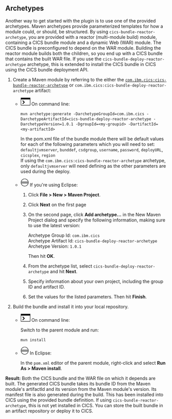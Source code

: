 ## Archetypes

Another way to get started with the plugin is to use one of the provided archetypes. Maven archetypes provide parameterized templates for how a module could, or should, be structured. 
By using `cics-bundle-reactor-archetype`, you are provided with a reactor (multi-module build) module, containing a CICS bundle module and a dynamic Web (WAR) module. The CICS bundle is preconfigured to depend on the WAR module. Building the reactor module builds both the children, so you end up with a CICS bundle that contains the built WAR file. If you use the `cics-bundle-deploy-reactor-archetype` archetype, this is extended to install the CICS bundle in CICS using the CICS bundle deployment API. 


1. Create a Maven module by referring to the either the [`com.ibm.cics:cics-bundle-reactor-archetype`](https://search.maven.org/artifact/com.ibm.cics/cics-bundle-reactor-archetype/0.0.1/maven-archetype) or `com.ibm.cics:cics-bundle-deploy-reactor-archetype` artifact:

    * ![On command line](images/cmd.png) On command line:
    
         ```
         mvn archetype:generate -DarchetypeGroupId=com.ibm.cics -DarchetypeArtifactId=cics-bundle-deploy-reactor-archetype -DarchetypeVersion=1.0.1 -DgroupId=<my-groupid> -DartifactId=<my-artifactId>
         ```
         In the pom.xml file of the bundle module there will be default values for each of the following parameters which you will need to set:  
         `defaultjvmserver`, `bunddef`, `csdgroup`, `username`, `password`, `deployURL`, `cicsplex`, `region`  
         If using the `com.ibm.cics:cics-bundle-reactor-archetype` archetype, only `defaultjvmserver` will need defining as the other parameters are used during the deploy. 
         
    * ![In Eclipse](images/eclipse.png) If you're using Eclipse:
        1. Click **File > New > Maven Project**.
        1. Click **Next** on the first page
        1. On the second page, click **Add archetype...** in the New Maven Project dialog and specify the following information, making sure to use the latest version:
    
            Archetype Group Id: `com.ibm.cics`  
            Archetype Artifact Id: `cics-bundle-deploy-reactor-archetype`              
            Archetype Version: `1.0.1`  

            Then hit **OK**.  
        1. From the archetype list, select `cics-bundle-deploy-reactor-archetype` and hit **Next**. 
        1. Specify information about your own project, including the group ID and artifact ID.
        1. Set the values for the listed parameters. Then hit **Finish**.  
    
2. Build the bundle and install it into your local repository.

    * ![On command line](images/cmd.png) On command line:
    
        Switch to the parent module and run:
        
        ```
        mvn install
        ```
    
    * ![In Eclipse](images/eclipse.png) In Eclipse:
    
        In the `pom.xml` editor of the parent module, right-click and select **Run As > Maven install**.  

**Result:** Both the CICS bundle and the WAR file on which it depends are built. The generated CICS bundle takes its bundle ID from the Maven module's artifactId and its version from the Maven module's version. Its manifest file is also generated during the build. This has been installed into CICS using the provided bundle definition. 
If using `cics-bundle-reactor-archetype`, this is not yet installed in CICS. You can store the built bundle in an artifact repository or deploy it to CICS.
